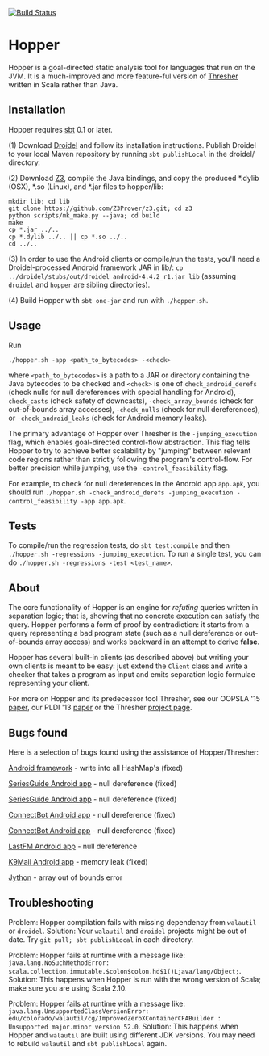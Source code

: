 [![Build Status](https://travis-ci.org/cuplv/hopper.svg?branch=master)](https://travis-ci.org/cuplv/hopper)

Hopper
======

Hopper is a goal-directed static analysis tool for languages that run on the JVM. It is a much-improved and more feature-ful version of [Thresher](https://github.com/cuplv/thresher) written in Scala rather than Java.

Installation
------------
Hopper requires [sbt](http://www.scala-sbt.org/download.html) 0.1 or later.

(1) Download [Droidel](https://github.com/cuplv/droidel) and follow its installation instructions. Publish Droidel to your local Maven repository by running `sbt publishLocal` in the droidel/ directory.

(2) Download [Z3](https://github.com/Z3Prover/z3), compile the Java bindings, and copy the produced *.dylib (OSX), *.so (Linux), and *.jar files to hopper/lib:

```
mkdir lib; cd lib
git clone https://github.com/Z3Prover/z3.git; cd z3
python scripts/mk_make.py --java; cd build
make
cp *.jar ../..
cp *.dylib ../.. || cp *.so ../..
cd ../..
```

(3) In order to use the Android clients or compile/run the tests, you'll need a Droidel-processed Android framework JAR in lib/: `cp ../droidel/stubs/out/droidel_android-4.4.2_r1.jar lib` (assuming `droidel` and `hopper` are sibling directories).

(4) Build Hopper with `sbt one-jar` and run with `./hopper.sh`.

Usage
-----
Run 

    ./hopper.sh -app <path_to_bytecodes> -<check>

where `<path_to_bytecodes>` is a path to a JAR or directory containing the Java bytecodes to be checked and `<check>` is one of `check_android_derefs` (check nulls for null dereferences with special handling for Android), `-check_casts` (check safety of downcasts), `-check_array_bounds` (check for out-of-bounds array accesses), `-check_nulls` (check for null dereferences), or `-check_android_leaks` (check for Android memory leaks).

The primary advantage of Hopper over Thresher is the `-jumping_execution` flag, which enables goal-directed control-flow abstraction. This flag tells Hopper to try to achieve better scalability by "jumping" between relevant code regions rather than strictly following the program's control-flow. For better precision while jumping, use the `-control_feasibility` flag.

For example, to check for null dereferences in the Android app `app.apk`, you should run `./hopper.sh -check_android_derefs -jumping_execution -control_feasibility -app app.apk`. 

Tests
-----
To compile/run the regression tests, do `sbt test:compile` and then `./hopper.sh -regressions -jumping_execution`. To run a single test, you can do `./hopper.sh -regressions -test <test_name>`.

About
-----
The core functionality of Hopper is an engine for *refuting* queries written in separation logic; that is, showing that no concrete execution can satisfy the query. Hopper performs a form of proof by contradiction: it starts from a query representing a bad program state (such as a null dereference or out-of-bounds array access) and works backward in an attempt to derive **false**. 

Hopper has several built-in clients (as described above) but writing your own clients is meant to be easy: just extend the `Client` class and write a checker that takes a program as input and emits separation logic formulae representing your client.

For more on Hopper and its predecessor tool Thresher, see our OOPSLA '15 [paper](http://www.cs.colorado.edu/~sabl4745/papers/feas.pdf), our PLDI '13 [paper](https://www.cs.colorado.edu/~sabl4745/papers/pldi13-thresher.pdf) or the Thresher [project page](http://pl.cs.colorado.edu/projects/thresher/).

Bugs found
----------
Here is a selection of bugs found using the assistance of Hopper/Thresher:

[Android framework](https://code.google.com/p/android/issues/detail?id=48055) - write into all HashMap's (fixed)

[SeriesGuide Android app](https://github.com/UweTrottmann/SeriesGuide/pull/449) - null dereference (fixed)

[SeriesGuide Android app](https://github.com/UweTrottmann/SeriesGuide/pull/450) - null dereference (fixed)

[ConnectBot Android app](https://github.com/connectbot/connectbot/pull/60) - null dereference (fixed)

[ConnectBot Android app](https://github.com/connectbot/connectbot/pull/61) - null dereference (fixed)

[LastFM Android app](https://github.com/lastfm/lastfm-android/pull/5) - null dereference

[K9Mail Android app](https://groups.google.com/forum/?fromgroups=#!topic/k-9-mail/JhoXL2c4UfU) - memory leak (fixed)

[Jython](https://bitbucket.org/jython/jython/pull-request/52/fixing-potential-array-index-out-of-bounds) - array out of bounds error

Troubleshooting
---------------
Problem: Hopper compilation fails with missing dependency from `walautil` or `droidel`.
Solution: Your `walautil` and `droidel` projects might be out of date. Try `git pull; sbt publishLocal` in each directory.

Problem: Hopper fails at runtime with a message like: `java.lang.NoSuchMethodError: scala.collection.immutable.$colon$colon.hd$1()Ljava/lang/Object;`.
Solution: This happens when Hopper is run with the wrong version of Scala; make sure you are using Scala 2.10.

Problem: Hopper fails at runtime with a message like: `java.lang.UnsupportedClassVersionError: edu/colorado/walautil/cg/ImprovedZeroXContainerCFABuilder : Unsupported major.minor version 52.0`.
Solution: This happens when Hopper and `walautil` are built using different JDK versions. You may need to rebuild `walautil` and `sbt publishLocal` again.
